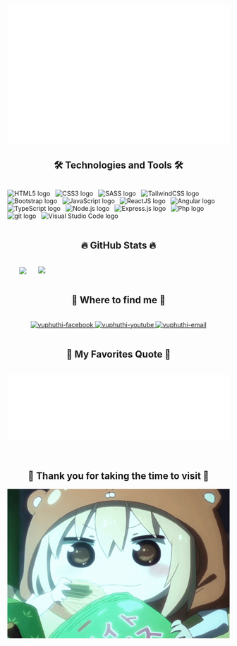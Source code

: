 <a href="#" target="_blank">
  <img src="svg/vuphuthi.svg" width="1200" alt="vuphuthi" />
</a>

<div>
  <h2 align="center">🛠 Technologies and Tools 🛠</h2>
  <br>
  <!-- https://simpleicons.org/ -->
  <span><img src="https://img.shields.io/badge/HTML5-282C34?logo=html5&logoColor=E34F26" alt="HTML5 logo" title="HTML5" height="25" /></span>
  &nbsp;
  <span><img src="https://img.shields.io/badge/CSS3-282C34?logo=css3&logoColor=1572B6" alt="CSS3 logo" title="CSS3" height="25" /></span>
  &nbsp;
  <span><img src="https://img.shields.io/badge/Sass-282C34?logo=sass&logoColor=CC6699" alt="SASS logo" title="SASS" height="25" /></span>
  &nbsp;
  <span><img src="https://img.shields.io/badge/Tailwind%20CSS-282C34?logo=tailwind-css&logoColor=38B2AC" alt="TailwindCSS logo" title="TailwindCSS" height="25" /></span>
  &nbsp;
  <span><img src="https://img.shields.io/badge/Bootstrap-282C34?logo=bootstrap&logoColor=7952B3" alt="Bootstrap logo" title="Bootstrap" height="25" /></span>
  &nbsp;
  <span><img src="https://img.shields.io/badge/JavaScript-282C34?logo=javascript&logoColor=F7DF1E" alt="JavaScript logo" title="JavaScript" height="25" /></span>
  &nbsp;
  <span><img src="https://img.shields.io/badge/ReactJS-282C34?logo=react&logoColor=61DAFB" alt="ReactJS logo" title="ReactJS" height="25" /></span>
  &nbsp;
  <span><img src="https://img.shields.io/badge/Angular-282C34?logo=angular&logoColor=DD0031" alt="Angular logo" title="Angular" height="25" /></span>
  &nbsp;
  <span><img src="https://img.shields.io/badge/TypeScript-282C34?logo=typescript&logoColor=3178C6" alt="TypeScript logo" title="TypeScript" height="25" /></span>
  &nbsp;
  <span><img src="https://img.shields.io/badge/Node.js-282C34?logo=node.js&logoColor=00F200" alt="Node.js logo" title="Node.js" height="25" /></span>
  &nbsp;
  <span><img src="https://img.shields.io/badge/Express-282C34?logo=express&logoColor=FFFFFF" alt="Express.js logo" title="Express.js" height="25" /></span>
  &nbsp;
  <span><img src="https://img.shields.io/badge/PHP-282C34?logo=php&logoColor=007ACC" alt="Php logo" title="PHP" height="25" /></span>
  &nbsp;
  <span><img src="https://img.shields.io/badge/git-282C34?logo=git&logoColor=F05032" alt="git logo" title="git" height="25" /></span>
  &nbsp;
  <span><img src="https://img.shields.io/badge/VS%20Code-282C34?logo=visual-studio-code&logoColor=007ACC" alt="Visual Studio Code logo" title="Visual Studio Code" height="25" /></span>
  &nbsp;
</div>
<br>
<h2 align="center">🔥 GitHub Stats 🔥</h2>
<br>
<div align=center>
  <a href="#" title="vuphuthi">
    <img width="315" align="center" src="https://github-readme-stats.vercel.app/api/top-langs/?username=vuphuthi&hide=c%23,powershell,Mathematica,Ruby,Objective-C,Objective-C%2b%2b,Cuda&title_color=61dafb&text_color=ffffff&icon_color=61dafb&bg_color=20232a&langs_count=8&layout=compact&border_color=61dafb&hide_border=true" />
  </a>
  <a href="#" title="vuphuthi">
    <img align="right" width="434" src="https://github-readme-stats.vercel.app/api?username=vuphuthi&show_icons=true&theme=react&border_color=61dafb&hide_border=true" />
  </a>
</div>

<br>
<h2 align="center">🔎 Where to find me 🔎</h2>
<br>
<!-- https://icons8.com -->
<div align="center">
  <a href="https://www.facebook.com/VuPhuThi03" target="blank">
    <img src="https://img.icons8.com/bubbles/100/000000/facebook-new.png" alt="vuphuthi-facebook" />
  </a>
  <a href="https://www.youtube.com/@vuphuthifplhn_k1726/featured" target="blank">
    <img src="https://img.icons8.com/bubbles/100/000000/youtube-squared.png" alt="vuphuthi-youtube" />
  </a>
  <a href="mailto:vuphuthi754@gmail.com" target="top">
    <img src="https://img.icons8.com/bubbles/100/000000/apple-mail.png" alt="vuphuthi-email" />
  </a>
</div>

<br>
<h2 align="center">📑 My Favorites Quote 📑</h2>
<br>
<a href="#" target="_blank">
  <img src="svg/vuphuthi-quote.svg" width="846" height="150"/>
</a>
<br>
<br>
<br>
<h2 align="center">💖 Thank you for taking the time to visit 💖</h2>
<img src="images/MemorableBetterCockroach-size_restricted.gif" width="846"/>
